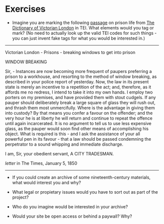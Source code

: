 # Exercises

* Imagine you are marking the following [passage](http://www.victorianlondon.org/prisons/breakingwindows.htm) on prison life from [The Dictionary of Victorian London](http://www.victorianlondon.org/index-2012.htm) in TEI. What elements would you tag or mark? \(No need to actually look up the valid TEI codes for such things - you can just invent fake tags for what you would be interested in.\)

---

Victorian London - Prisons - breaking windows to get into prison

WINDOW BREAKING

Sir, - Instances are now becoming more frequent of paupers preferring a prison to a workhouse, and resorting to the method of window breaking, as described in your police report of yesterday. Now, the law in its present state is merely an incentive to a repetition of the act; and, therefore, as it affords me no redress, I intend to take it into my own hands. I employ two porters on my premises, and have provided them with stout cudgels. If any pauper should deliberately break a large square of glass they will rush out, and thrash them most unmercifully. Where is the advantage in giving them into custody? By that means you confer a favour on the offender; and the very hour he is at liberty he will return and continue to repeat the offence until again incarcerated. It is no argument to tell us to use less expensive glass, as the pauper would soon find other means of accomplishing his object. What is required is this - and I ask the assistance of your all powerful pen in its favour - that a law should be passed condemning the perpetrator to a sound whipping and immediate discharge.

I am, Sir, your obedient servant, A CITY TRADESMAN.

_letter_ in The Times, January 5, 1850

---

* If you could create an archive of some nineteenth-century materials, what would interest you and why?

* What legal or propietary issues would you have to sort out as part of the project?

* Who do you imagine would be interested in your archive?

* Would your site be open access or behind a paywall? Why? 


